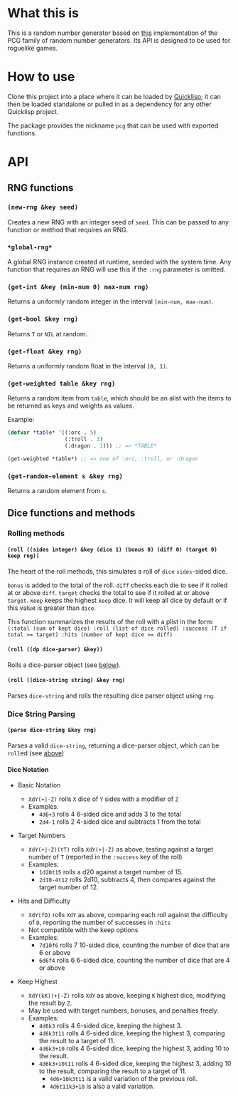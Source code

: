 # What this is

This is a random number generator based on [this](https://github.com/imneme/pcg-c-basic) implementation of the PCG family of random number generators. Its API is designed to be used for roguelike games.

# How to use

Clone this project into a place where it can be loaded by [Quicklisp](http://quicklisp.org); it can then be loaded standalone or pulled in as a dependency for any other Quicklisp project.

The package provides the nickname `pcg` that can be used with exported functions.

# API

## RNG functions

### `(new-rng &key seed)`

Creates a new RNG with an integer seed of `seed`. This can be passed to any function or method that requires an RNG.

### `*global-rng*`

A global RNG instance created at runtime, seeded with the system time. Any function that requires an RNG will use this if the `:rng` parameter is omitted.

### `(get-int &key (min-num 0) max-num rng)`

Returns a uniformly random integer in the interval `[min-num, max-num)`.

### `(get-bool &key rng)`

Returns `T` or `NIL` at random.

### `(get-float &key rng)`

Returns a uniformly random float in the interval `[0, 1)`.

### `(get-weighted table &key rng)`

Returns a random item from `table`, which should be an alist with the items to be returned as keys and weights as values.

Example: 
```lisp
(defvar *table* '((:orc . 5)
                  (:troll . 3)
                  (:dragon . 1))) ;; => *TABLE*

(get-weighted *table*) ;; => one of :orc, :troll, or :dragon
```

### `(get-random-element s &key rng)`

Returns a random element from `s`.

## Dice functions and methods

### Rolling methods

#### `(roll ((sides integer) &key (dice 1) (bonus 0) (diff 0) (target 0) keep rng))`

The heart of the roll methods, this simulates a roll of `dice` `sides`-sided dice. 

`bonus` is added to the total of the roll.
`diff` checks each die to see if it rolled at or above `diff`.
`target` checks the total to see if it rolled at or above `target`.
`keep` keeps the highest `keep` dice. It will keep all dice by default or if this value is greater than `dice`.

This function summarizes the results of the roll with a plist in the form:
`(:total (sum of kept dice) :roll (list of dice rolled) :success (T if total >= target) :hits (number of kept dice >= diff)`

#### `(roll ((dp dice-parser) &key))`

Rolls a dice-parser object (see [below](#dice-string-parsing)).

#### `(roll ((dice-string string) &key rng)`

Parses `dice-string` and rolls the resulting dice parser object using `rng`.

### Dice String Parsing

#### `(parse dice-string &key rng)`

Parses a valid `dice-string`, returning a dice-parser object, which can be `roll`ed (see [above](#rolling-methods))

#### Dice Notation

* Basic Notation
    * `XdY(+|-Z)` rolls `X` dice of `Y` sides with a modifier of `Z`
    * Examples:
        * `4d6+3` rolls 4 6-sided dice and adds 3 to the total
        * `2d4-1` rolls 2 4-sided dice and subtracts 1 from the total

* Target Numbers
    * `XdY(+|-Z)(tT)` rolls `XdY(+|-Z)` as above, testing against a target number of `T` (reported in the `:success` key of the roll)
    * Examples:
        * `1d20t15` rolls a d20 against a target number of 15.
        * `2d10-4t12` rolls 2d10, subtracts 4, then compares against the target number of 12.

* Hits and Difficulty
    * `XdY(fD)` rolls `XdY` as above, comparing each roll against the difficulty of `D`, reporting the number of successes in `:hits`
    * Not compatible with the keep options
    * Examples:
        * `7d10f6` rolls 7 10-sided dice, counting the number of dice that are 6 or above
        * `6d6f4` rolls 6 6-sided dice, counting the number of dice that are 4 or above

* Keep Highest
    * `XdY(kK)(+|-Z)` rolls `XdY` as above, keeping `K` highest dice, modifying the result by `Z`.
    * May be used with target numbers, bonuses, and penalties freely.
    * Examples:
        * `4d6k3` rolls 4 6-sided dice, keeping the highest 3.
        * `4d6k3t11` rolls 4 6-sided dice, keeping the highest 3, comparing the result to a target of 11.
        * `4d6k3+10` rolls 4 6-sided dice, keeping the highest 3, adding 10 to the result.
        * `4d6k3+10t11` rolls 4 6-sided dice, keeping the highest 3, adding 10 to the result, comparing the result to a target of 11.
            * `4d6+10k3t11` is a valid variation of the previous roll.
            * `4d6t11k3+10` is also a valid variation.



